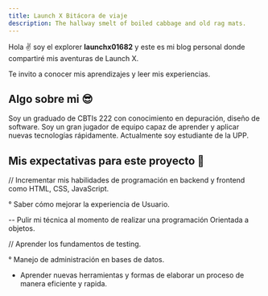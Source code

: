 ```yaml
---
title: Launch X Bitácora de viaje
description: The hallway smelt of boiled cabbage and old rag mats.
---
```


Hola ✌️  soy el explorer **launchx01682** y este es mi blog personal donde compartiré mis aventuras de Launch X.

Te invito a conocer mis aprendizajes y leer mis experiencias.

## Algo sobre mi 😎

Soy un graduado de CBTIs 222 con conocimiento en depuración, diseño de software. Soy un gran jugador de equipo capaz de aprender y aplicar nuevas tecnologías rápidamente. Actualmente soy estudiante de la UPP.

## Mis expectativas para este proyecto 🚀

// Incrementar  mis habilidades de programación en backend y frontend como HTML, CSS, JavaScript.

° Saber cómo mejorar la experiencia de Usuario.

-- Pulir mi técnica al momento de realizar una programación Orientada a objetos.

// Aprender los fundamentos de  testing.

° Manejo de administración en bases de datos.

* Aprender nuevas herramientas y formas de elaborar un proceso de manera eficiente y rapida.


